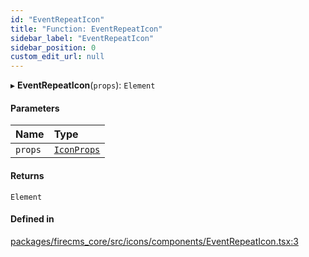 ```yaml
---
id: "EventRepeatIcon"
title: "Function: EventRepeatIcon"
sidebar_label: "EventRepeatIcon"
sidebar_position: 0
custom_edit_url: null
---
```


▸ **EventRepeatIcon**(`props`): `Element`

#### Parameters

| Name | Type |
| :------ | :------ |
| `props` | [`IconProps`](../types/IconProps.md) |

#### Returns

`Element`

#### Defined in

[packages/firecms_core/src/icons/components/EventRepeatIcon.tsx:3](https://github.com/FireCMSco/firecms/blob/d45f3739/packages/firecms_core/src/icons/components/EventRepeatIcon.tsx#L3)
